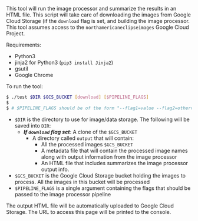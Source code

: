 This tool will run the image processor and summarize the results in an HTML file. This script 
will take care of downloading the images from Google Cloud Storage (if the `download` flag is set, 
and building the image processor. This tool assumes access to the `northamericaneclipseimages` 
Google Cloud Project.

Requirements:

- Python3
- jinja2 for Python3 (`pip3 install Jinja2`)
- gsutil
- Google Chrome

To run the tool:

```bash
$ ./test $DIR $GCS_BUCKET [download] [$PIPELINE_FLAGS]
$
$ # $PIPELINE_FLAGS should be of the form "--flag1=value --flag2=othervalue"
```

- `$DIR` is the directory to use for image/data storage. The following will be saved into `DIR`:
   - ***If `download` flag set***: A clone of the `$GCS_BUCKET`
     - A directory called `output` that will contain:
       - All the processed images `$GCS_BUCKET`
       - A metadata file that will contain the processed image names along with output information from the image processor
       - An HTML file that includes summarizes the image processor output info.
- `$GCS_BUCKET` is the Google Cloud Storage bucket holding the images to process. All the images in this bucket will
be processed
- `$PIPELINE_FLAGS` is a single argument containing the flags that should be passed to the image processor pipeline

The output HTML file will be automatically uploaded to Google Cloud Storage. The URL to access this page 
will be printed to the console.
